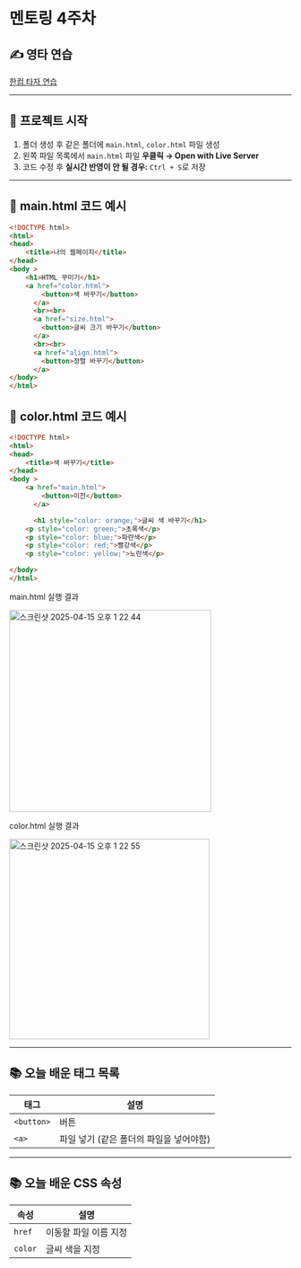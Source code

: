 # 멘토링 4주차

## ✍️ 영타 연습  
[한컴 타자 연습](https://www.hancomtaja.com/ko)

---

## 📁 프로젝트 시작
1. 폴더 생성 후 같은 폴더에 `main.html`, `color.html` 파일 생성
2. 왼쪽 파일 목록에서 `main.html` 파일 **우클릭 → Open with Live Server**
3. 코드 수정 후 **실시간 반영이 안 될 경우:** `Ctrl + S`로 저장

---

## 🧾 main.html 코드 예시

```html
<!DOCTYPE html>
<html>
<head>
    <title>나의 웹페이지</title>
</head>
<body >
    <h1>HTML 꾸미기</h1>
    <a href="color.html">
        <button>색 바꾸기</button>
      </a>
      <br><br>
      <a href="size.html">
        <button>글씨 크기 바꾸기</button>
      </a>
      <br><br>
      <a href="align.html">
        <button>정렬 바꾸기</button>
      </a>
</body>
</html>

```

## 🧾 color.html 코드 예시

```html
<!DOCTYPE html>
<html>
<head>
    <title>색 바꾸기</title>
</head>
<body >
    <a href="main.html">
        <button>이전</button>
      </a>

      <h1 style="color: orange;">글씨 색 바꾸기</h1>
    <p style="color: green;">초록색</p>
    <p style="color: blue;">파란색</p>
    <p style="color: red;">빨강색</p>
    <p style="color: yellow;">노란색</p>

</body>
</html>

```
main.html 실행 결과

<img width="360" alt="스크린샷 2025-04-15 오후 1 22 44" src="https://github.com/user-attachments/assets/d039acd3-c863-4da9-b772-a4900e4b4103" />

color.html 실행 결과

<img width="357" alt="스크린샷 2025-04-15 오후 1 22 55" src="https://github.com/user-attachments/assets/93495555-9389-4e78-8285-6e3d29606d31" />

---

## 📚 오늘 배운 태그 목록

| 태그 | 설명 |
|------|------|
| `<button>` | 버튼 |
| `<a>` | 파일 넣기 (같은 폴더의 파일을 넣어야함) |

---
## 📚 오늘 배운 CSS 속성 
| 속성 | 설명 |
|------|------|
| `href` | 이동할 파일 이름 지정 |
| `color` | 글씨 색을 지정 |
